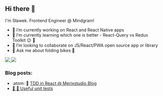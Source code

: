 ## Hi there 👋
I'm Sławek. Frontend Engineer @ Mindgram!

- 🔭 I’m currently working on React and React Native apps
- 🌱 I’m currently learning which one is better - React-Query vs Redux Toolkit :wink: :thinking: 
- 👯 I’m looking to collaborate on JS/React/PWA open source app or library
- 💬 Ask me about folding bikes 🙈

<a href="http://linkedin.com/in/tlrczk">
  <img src="https://img.shields.io/badge/linkedin-%230077B5.svg?&style=for-the-badge&logo=linkedin&logoColor=white">
</a>

<a href="https://www.instagram.com/suafko/">
  <img src="https://img.shields.io/badge/instagram-%23E4405F.svg?&style=for-the-badge&logo=instagram&logoColor=white">
</a>

### Blog posts:
- :atom: :orange: <a href="https://www.merixstudio.com/blog/test-driven-development-in-react-applications/">TDD in React @ Merixstudio Blog
- :wrench: :orange: <a href="https://www.merixstudio.com/blog/how-write-useful-unit-tests-and-why-do-they-matter/">Useful unit tests</a>
